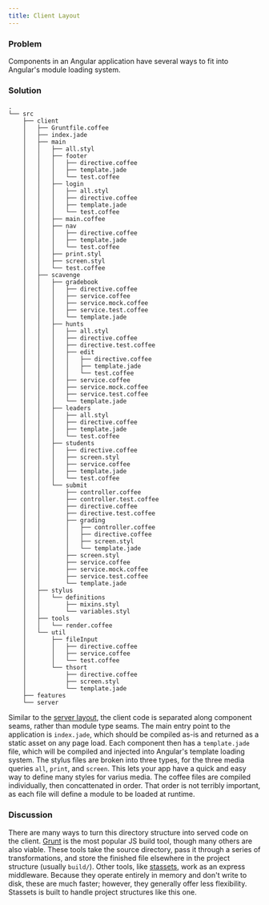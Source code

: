 ```yaml
---
title: Client Layout
---
```


### Problem

Components in an Angular application have several ways to fit into Angular's module loading system.

### Solution

```
.
└── src
    ├── client
    │   ├── Gruntfile.coffee
    │   ├── index.jade
    │   ├── main
    │   │   ├── all.styl
    │   │   ├── footer
    │   │   │   ├── directive.coffee
    │   │   │   ├── template.jade
    │   │   │   └── test.coffee
    │   │   ├── login
    │   │   │   ├── all.styl
    │   │   │   ├── directive.coffee
    │   │   │   ├── template.jade
    │   │   │   └── test.coffee
    │   │   ├── main.coffee
    │   │   ├── nav
    │   │   │   ├── directive.coffee
    │   │   │   ├── template.jade
    │   │   │   └── test.coffee
    │   │   ├── print.styl
    │   │   ├── screen.styl
    │   │   └── test.coffee
    │   ├── scavenge
    │   │   ├── gradebook
    │   │   │   ├── directive.coffee
    │   │   │   ├── service.coffee
    │   │   │   ├── service.mock.coffee
    │   │   │   ├── service.test.coffee
    │   │   │   └── template.jade
    │   │   ├── hunts
    │   │   │   ├── all.styl
    │   │   │   ├── directive.coffee
    │   │   │   ├── directive.test.coffee
    │   │   │   ├── edit
    │   │   │   │   ├── directive.coffee
    │   │   │   │   ├── template.jade
    │   │   │   │   └── test.coffee
    │   │   │   ├── service.coffee
    │   │   │   ├── service.mock.coffee
    │   │   │   ├── service.test.coffee
    │   │   │   └── template.jade
    │   │   ├── leaders
    │   │   │   ├── all.styl
    │   │   │   ├── directive.coffee
    │   │   │   ├── template.jade
    │   │   │   └── test.coffee
    │   │   ├── students
    │   │   │   ├── directive.coffee
    │   │   │   ├── screen.styl
    │   │   │   ├── service.coffee
    │   │   │   ├── template.jade
    │   │   │   └── test.coffee
    │   │   └── submit
    │   │       ├── controller.coffee
    │   │       ├── controller.test.coffee
    │   │       ├── directive.coffee
    │   │       ├── directive.test.coffee
    │   │       ├── grading
    │   │       │   ├── controller.coffee
    │   │       │   ├── directive.coffee
    │   │       │   ├── screen.styl
    │   │       │   └── template.jade
    │   │       ├── screen.styl
    │   │       ├── service.coffee
    │   │       ├── service.mock.coffee
    │   │       ├── service.test.coffee
    │   │       └── template.jade
    │   ├── stylus
    │   │   └── definitions
    │   │       ├── mixins.styl
    │   │       └── variables.styl
    │   ├── tools
    │   │   └── render.coffee
    │   └── util
    │       ├── fileInput
    │       │   ├── directive.coffee
    │       │   ├── service.coffee
    │       │   └── test.coffee
    │       └── thsort
    │           ├── directive.coffee
    │           ├── screen.styl
    │           └── template.jade
    ├── features
    └── server
```

Similar to the [server layout][server_layout], the client code is separated along component seams, rather than module type seams. The main entry point to the application is `index.jade`, which should be compiled as-is and returned as a static asset on any page load. Each component then has a `template.jade` file, which will be compiled and injected into Angular's template loading system. The stylus files are broken into three types, for the three media queries `all`, `print`, and `screen`.  This lets your app have a quick and easy way to define many styles for varius media. The coffee files are compiled individually, then concattenated in order. That order is not terribly important, as each file will define a module to be loaded at runtime.

### Discussion

There are many ways to turn this directory structure into served code on the client. [Grunt][gruntjs] is the most popular JS build tool, though many others are also viable. These tools take the source directory, pass it through a series of transformations, and store the finished file elsewhere in the project structure (usually `build/`). Other tools, like [stassets][stassets], work as an express middleware. Because they operate entirely in memory and don't write to disk, these are much faster; however, they generally offer less flexibility. Stassets is built to handle project structures like this one.


[server_layout]: /01_layout/01_areas/03_server
[stassets]: https://www.npmjs.org/package/stassets
[gruntjs]: http://gruntjs.org
